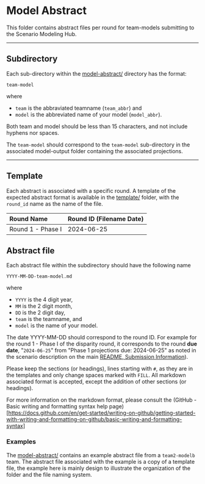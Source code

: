 # Model Abstract

This folder contains abstract files per round for team-models submitting to the 
Scenario Modeling Hub. 

----

## Subdirectory

Each sub-directory within the [model-abstract/](./) directory has the
format:

    team-model
    
where 

- `team` is the abbraviated teamname (`team_abbr`) and 
- `model` is the abbreviated name of your model (`model_abbr`). 

Both team and model should be less than 15 characters, and not include
hyphens nor spaces.

The `team-model` should correspond to the `team-model` sub-directory in the
associated model-output folder containing the associated projections. 

----

## Template

Each abstract is associated with a specific round. A template of 
the expected abstract format is available in the 
[template/](./template/) folder, with the `round_id` name as the
name of the file. 

|Round Name|Round ID (Filename Date)|
|:---|:---|
|Round 1 - Phase I |2024-06-25|

## Abstract file 

Each abstract file within the subdirectory should have the following 
name

    YYYY-MM-DD-team-model.md
    
where

- `YYYY` is the 4 digit year,
- `MM` is the 2 digit month,
- `DD` is the 2 digit day,
- `team` is the teamname, and
- `model` is the name of your model.

The date YYYY-MM-DD should correspond to the round ID.
For example for the round 1 - Phase I of the disparity round,
it corresponds to the round **due date**, "`2024-06-25`" from 
"Phase 1 projections due: 2024-06-25" as noted in the scenario 
description on the main 
[README, Submission Information](https://github.com/midas-network/covid19-smh-research)).

Please keep the sections (or headings), lines starting with `#`, as 
they are in the templates and only change spaces marked with `FILL`.
All markdown associated format is accepted, except the addition of other 
sections (or headings).

For more information on the markdown format, please consult the 
(GitHub - Basic writing and formatting syntax help page)[https://docs.github.com/en/get-started/writing-on-github/getting-started-with-writing-and-formatting-on-github/basic-writing-and-formatting-syntax]

### Examples

The [model-abstract/](./) contains an example abstract file from 
a `team2-modelb` team. The abstract file associated with the example
is a copy of a template file, the example here is mainly design
to illustrate the organization of the folder and the file naming system. 
